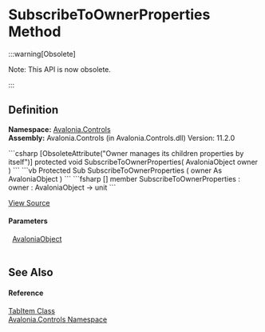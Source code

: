 # SubscribeToOwnerProperties Method
<span>
:::warning[Obsolete]

Note: This API is now obsolete.

:::

</span>



## Definition
**Namespace:** <a href="N_Avalonia_Controls">Avalonia.Controls</a>  
**Assembly:** Avalonia.Controls (in Avalonia.Controls.dll) Version: 11.2.0

<Tabs groupId="api-code-preview">
<TabItem value="csharp" label="C#">
```csharp
[ObsoleteAttribute("Owner manages its children properties by itself")]
protected void SubscribeToOwnerProperties(
	AvaloniaObject owner
)
```
</TabItem>
<TabItem value="vb" label="VB">
```vb
<ObsoleteAttribute("Owner manages its children properties by itself")>
Protected Sub SubscribeToOwnerProperties ( 
	owner As AvaloniaObject
)
```
</TabItem>
<TabItem value="fsharp" label="F#">
```fsharp
[<ObsoleteAttribute("Owner manages its children properties by itself")>]
member SubscribeToOwnerProperties : 
        owner : AvaloniaObject -> unit 
```
</TabItem>
</Tabs>



<a href="https://github.com/AvaloniaUI/Avalonia/tree/master/src/Avalonia.Controls/TabItem.cs#L69" title="View the source code">View Source</a>



#### Parameters
<dl><dt>  <a href="T_Avalonia_AvaloniaObject">AvaloniaObject</a></dt><dd> </dd></dl>

## See Also


#### Reference
<a href="T_Avalonia_Controls_TabItem">TabItem Class</a>  
<a href="N_Avalonia_Controls">Avalonia.Controls Namespace</a>  


